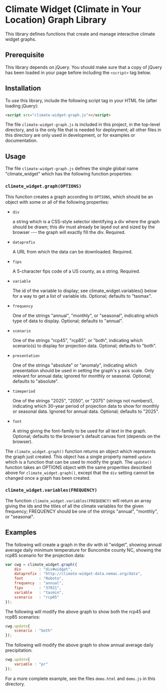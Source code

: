 # Climate Widget (Climate in Your Location) Graph Library

This library defines functions that create and manage interactive climate
widget graphs.

## Prerequisite

This library depends on jQuery. You should make sure that a copy of jQuery has
been loaded in your page before including the `<script>` tag below.

## Installation

To use this library, include the following script tag in your HTML file (after
loading jQuery):

```html
<script src="climate-widget-graph.js"></script>
```

The file `climate-widget-graph.js` is included in this project, in the top-level
directory, and is the only file that is needed for deployment; all other files
in this directory are only used in development, or for examples or documentation.

## Usage

The file `climate-widget-graph.js` defines the single global name "climate_widget"
which has the following function properties:

### `climate_widget.graph(OPTIONS)`

This function creates a graph according to `OPTIONS`, which should be an object with some or
all of the following properties:

  * `div` 

    a string which is a CSS-style selector identifying a div
    where the graph should be drawn; this div must already
    be layed out and sized by the browser --- the graph will
    exactly fill the div. Required.

  * `dataprefix` 

    A URL from which the data can be downloaded.  Required.

  * `fips` 

    A 5-character fips code of a US county, as a string.  Required.

  * `variable` 

    The id of the variable to display; see climate_widget.variables()
    below for a way to get a list of variable ids.  Optional; defaults
    to "tasmax".

  * `frequency` 

    One of the strings "annual", "monthly", or "seasonal", indicating which
    type of data to display.  Optional; defaults to "annual".

  * `scenario` 

    One of the strings "rcp45", "rcp85", or "both", indicating which
    scenario(s) to display for projection data.  Optional; defaults to "both".

  * `presentation` 

    One of the strings "absolute" or "anomaly", indicating which
    presentation should be used in setting the graph's y axis scale.   Only
    relevant for annual data; ignored for monthly or seasonal. Optional;
    defaults to "absolute".

  * `timeperiod` 

    One of the strings "2025", "2050", or "2075" (strings not numbers!),
    indicating which 30-year period of projection data to show for
    monthly or seasonal data.  Ignored for annual data.  Optional;
    defaults to "2025".

  * `font` 

    A string giving the font-family to be used for all text in the graph.
    Optional; defaults to the browser's default canvas font (depends on
    the browser).

The `climate_widget.graph()` function returns an object which
represents the graph just created.  This object has a single property
named `update` which is a function that can be used to modify the
graph.  The `update()` function takes an OPTIONS object with
the same properities described above for `climate_widget.graph()`, except
that the `div` setting cannot be changed once a graph has been created.

### `climate_widget.variables(FREQUENCY)`

The function `climate_widget.variables(FREQUENCY)` will return an
array giving the ids and the titles of all the climate variables for
the given frequency; FREQUENCY should be one of the strings "annual",
"monthly", or "seasonal".

## Examples

The following will create a graph in the div with id "widget", showing
annual average daily minimum temperature for Buncombe county NC, showing
the rcp85 scenario for the projection data:

```javascript
var cwg = climate_widget.graph({
    div        : "div#widget",
    dataprefix : "http://climate-widget-data.nemac.org/data",
    font       : "Roboto",
    frequency  : "annual",
    fips       : "37021",
    variable   : "tasmin",
    scenario   : "rcp85"
});
```

The following will modify the above graph to show both the rcp45 and rcp85
scenarios:

```javascript
cwg.update{
    scenario : "both"
});
```

The following will modify the above graph to show annual average daily precipitation:

```javascript
cwg.update{
    variable : "pr"
});
```

For a more complete example, see the files `demo.html` and `demo.js` in this
directory.
